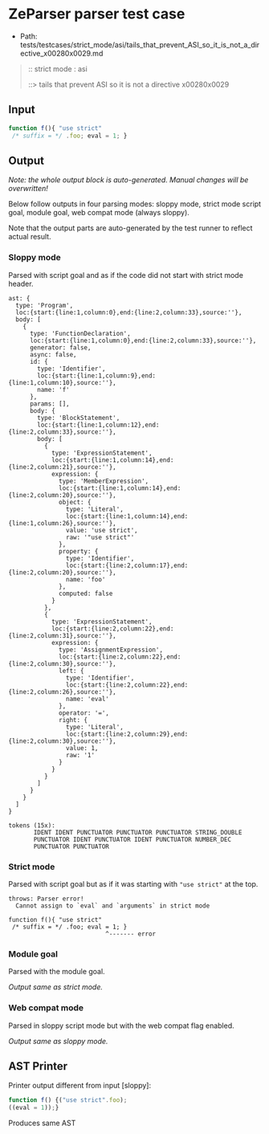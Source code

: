 # ZeParser parser test case

- Path: tests/testcases/strict_mode/asi/tails_that_prevent_ASI_so_it_is_not_a_directive_x00280x0029.md

> :: strict mode : asi
>
> ::> tails that prevent ASI so it is not a directive x00280x0029

## Input

`````js
function f(){ "use strict" 
 /* suffix = */ .foo; eval = 1; }
`````

## Output

_Note: the whole output block is auto-generated. Manual changes will be overwritten!_

Below follow outputs in four parsing modes: sloppy mode, strict mode script goal, module goal, web compat mode (always sloppy).

Note that the output parts are auto-generated by the test runner to reflect actual result.

### Sloppy mode

Parsed with script goal and as if the code did not start with strict mode header.

`````
ast: {
  type: 'Program',
  loc:{start:{line:1,column:0},end:{line:2,column:33},source:''},
  body: [
    {
      type: 'FunctionDeclaration',
      loc:{start:{line:1,column:0},end:{line:2,column:33},source:''},
      generator: false,
      async: false,
      id: {
        type: 'Identifier',
        loc:{start:{line:1,column:9},end:{line:1,column:10},source:''},
        name: 'f'
      },
      params: [],
      body: {
        type: 'BlockStatement',
        loc:{start:{line:1,column:12},end:{line:2,column:33},source:''},
        body: [
          {
            type: 'ExpressionStatement',
            loc:{start:{line:1,column:14},end:{line:2,column:21},source:''},
            expression: {
              type: 'MemberExpression',
              loc:{start:{line:1,column:14},end:{line:2,column:20},source:''},
              object: {
                type: 'Literal',
                loc:{start:{line:1,column:14},end:{line:1,column:26},source:''},
                value: 'use strict',
                raw: '"use strict"'
              },
              property: {
                type: 'Identifier',
                loc:{start:{line:2,column:17},end:{line:2,column:20},source:''},
                name: 'foo'
              },
              computed: false
            }
          },
          {
            type: 'ExpressionStatement',
            loc:{start:{line:2,column:22},end:{line:2,column:31},source:''},
            expression: {
              type: 'AssignmentExpression',
              loc:{start:{line:2,column:22},end:{line:2,column:30},source:''},
              left: {
                type: 'Identifier',
                loc:{start:{line:2,column:22},end:{line:2,column:26},source:''},
                name: 'eval'
              },
              operator: '=',
              right: {
                type: 'Literal',
                loc:{start:{line:2,column:29},end:{line:2,column:30},source:''},
                value: 1,
                raw: '1'
              }
            }
          }
        ]
      }
    }
  ]
}

tokens (15x):
       IDENT IDENT PUNCTUATOR PUNCTUATOR PUNCTUATOR STRING_DOUBLE
       PUNCTUATOR IDENT PUNCTUATOR IDENT PUNCTUATOR NUMBER_DEC
       PUNCTUATOR PUNCTUATOR
`````

### Strict mode

Parsed with script goal but as if it was starting with `"use strict"` at the top.

`````
throws: Parser error!
  Cannot assign to `eval` and `arguments` in strict mode

function f(){ "use strict"
 /* suffix = */ .foo; eval = 1; }
                           ^------- error
`````


### Module goal

Parsed with the module goal.

_Output same as strict mode._

### Web compat mode

Parsed in sloppy script mode but with the web compat flag enabled.

_Output same as sloppy mode._

## AST Printer

Printer output different from input [sloppy]:

````js
function f() {("use strict".foo);
((eval = 1));}
````

Produces same AST
